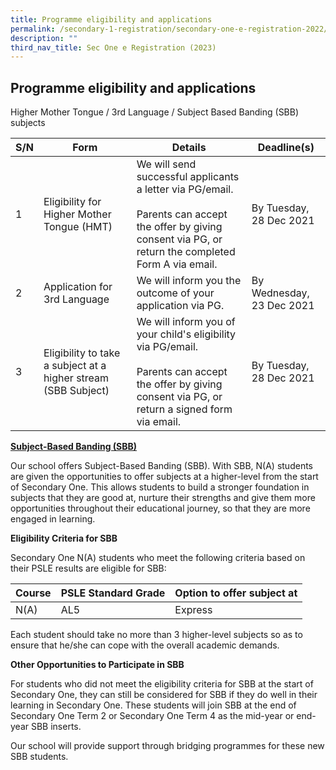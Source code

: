 ```yaml
---
title: Programme eligibility and applications
permalink: /secondary-1-registration/secondary-one-e-registration-2022/programme-eligibility-and-applications/
description: ""
third_nav_title: Sec One e Registration (2023)
---
```


## Programme eligibility and applications


Higher Mother Tongue / 3rd Language / Subject Based Banding (SBB) subjects

<table>
<thead>
  <tr>
    <th>S/N</th>
    <th>Form</th>
    <th>Details</th>
    <th>Deadline(s)</th>
  </tr>
</thead>
<tbody>
  <tr>
    <td>1</td>
    <td>Eligibility for Higher Mother Tongue (HMT)</td>
    <td>We will send successful applicants a letter via PG/email.<br> <br>Parents can accept the offer by giving consent via PG, or return the completed Form A via email.</td>
    <td>By Tuesday, 28 Dec 2021<br> </td>
  </tr>
  <tr>
    <td>2</td>
    <td>Application for 3rd Language</td>
    <td>We will inform you the outcome of your application via PG.</td>
    <td>By Wednesday, 23 Dec 2021<br> </td>
  </tr>
  <tr>
    <td>3</td>
    <td>Eligibility to take a subject at a higher stream (SBB Subject)</td>
    <td>We will inform you of your child's eligibility via PG/email.<br> <br>Parents can accept the offer by giving consent via PG, or return a signed form via email.</td>
    <td>By Tuesday, 28 Dec 2021<br> </td>
  </tr>
</tbody>
</table>


**<u>Subject-Based Banding (SBB)</u>**

  
Our school offers Subject-Based Banding (SBB). With SBB, N(A) students are given the opportunities to offer subjects at a higher-level from the start of Secondary One. This allows students to build a stronger foundation in subjects that they are good at, nurture their strengths and give them more opportunities throughout their educational journey, so that they are more engaged in learning.

**Eligibility Criteria for SBB**

Secondary One N(A) students who meet the following criteria based on their PSLE results are eligible for SBB:

<table>
<thead>
  <tr>
    <th>Course</th>
    <th>PSLE Standard Grade</th>
    <th>Option to offer subject at</th>
  </tr>
</thead>
<tbody>
  <tr>
    <td>N(A)</td>
    <td>AL5</td>
    <td>Express</td>
  </tr>
</tbody>
</table>

Each student should take no more than 3 higher-level subjects so as to ensure that he/she can cope with the overall academic demands.

**Other Opportunities to Participate in SBB**

For students who did not meet the eligibility criteria for SBB at the start of Secondary One, they can still be considered for SBB if they do well in their learning in Secondary One. These students will join SBB at the end of Secondary One Term 2 or Secondary One Term 4 as the mid-year or end-year SBB inserts.

Our school will provide support through bridging programmes for these new SBB students.